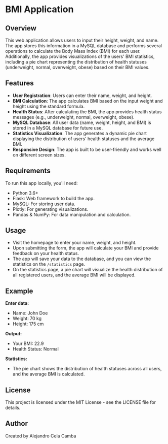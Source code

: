 # BMI Application

## Overview
This web application allows users to input their height, weight, and name. The app stores this information in a MySQL database and performs several operations to calculate the Body Mass Index (BMI) for each user. Additionally, the app provides visualizations of the users' BMI statistics, including a pie chart representing the distribution of health statuses (underweight, normal, overweight, obese) based on their BMI values.

## Features
- **User Registration**: Users can enter their name, weight, and height.
- **BMI Calculation**: The app calculates BMI based on the input weight and height using the standard formula.
- **Health Status**: After calculating the BMI, the app provides health status messages (e.g., underweight, normal, overweight, obese).
- **MySQL Database**: All user data (name, weight, height, and BMI) is stored in a MySQL database for future use.
- **Statistics Visualization**: The app generates a dynamic pie chart displaying the distribution of users' health statuses and the average BMI.
- **Responsive Design**: The app is built to be user-friendly and works well on different screen sizes.

## Requirements
To run this app locally, you'll need:

- Python 3.6+
- Flask: Web framework to build the app.
- MySQL: For storing user data.
- Plotly: For generating visualizations.
- Pandas & NumPy: For data manipulation and calculation.

## Usage
- Visit the homepage to enter your name, weight, and height.
- Upon submitting the form, the app will calculate your BMI and provide feedback on your health status.
- The app will save your data to the database, and you can view the statistics on the `/statistics` page.
- On the statistics page, a pie chart will visualize the health distribution of all registered users, and the average BMI will be displayed.

## Example
**Enter data:**
- Name: John Doe
- Weight: 70 kg
- Height: 175 cm

**Output:**
- Your BMI: 22.9
- Health Status: Normal

**Statistics:**
- The pie chart shows the distribution of health statuses across all users, and the average BMI is calculated.

## License
This project is licensed under the MIT License - see the LICENSE file for details.

## Author
Created by Alejandro Cela Camba
